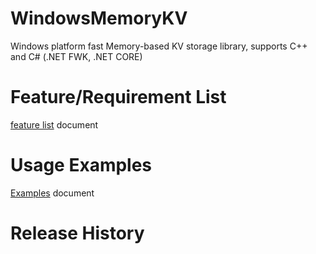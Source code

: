 # WindowsMemoryKV
Windows platform fast Memory-based KV storage library, supports C++ and  C# (.NET FWK, .NET  CORE)

# Feature/Requirement List
[feature list](https://github.com/chenleshan536/WindowsMemoryKV/blob/main/doc/feature%20list.md) document

# Usage Examples
[Examples](https://github.com/chenleshan536/WindowsMemoryKV/blob/main/doc/Examples.md) document

# Release History


